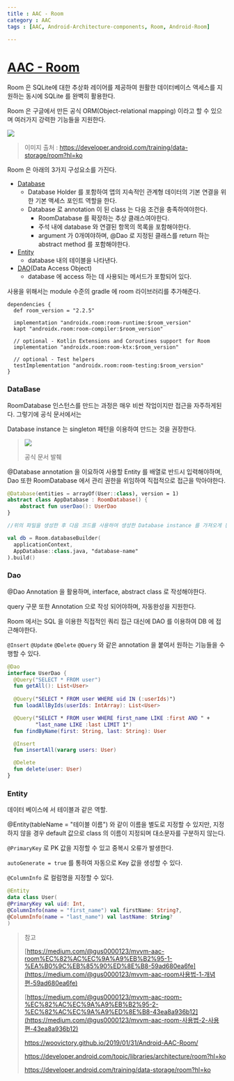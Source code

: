 ```yaml
---
title : AAC - Room
category : AAC
tags : [AAC, Android-Architecture-components, Room, Android-Room]

---
```


# [AAC - Room](https://developer.android.com/topic/libraries/architecture/room?hl=ko)



Room 은 SQLite에 대한 추상화 레이어를 제공하여 원활한 데이터베이스 액세스를 지원하는 동시에 SQLite 를 완벽히 활용한다.

Room 은 구글에서 만든 공식 ORM(Object-relational mapping) 이라고 할 수 있으며 여러가지 강력한 기능들을 지원한다.



<img src = "https://user-images.githubusercontent.com/52276038/91992608-4c91d580-ed6f-11ea-9876-2f3611bce6bd.png">

> 이미지 출처 : https://developer.android.com/training/data-storage/room?hl=ko

Room 은 아래의 3가지 구성요소를 가진다.

- [Database](https://developer.android.com/reference/androidx/room/Database?hl=ko)
  - Database Holder 를 포함하여 앱의 지속적인 관계형 데이터의 기본 연결을 위한 기본 액세스 포인트 역할을 한다.
  - Database 로 annotation 이 된 class 는 다음 조건을 충족하여야한다.
    - RoomDatabase 를 확장하는 추상 클래스여야한다.
    - 주석 내에 database 와 연결된 항목의 목록을 포함해야한다.
    - argument 가 0개여야하며, @Dao 로 지정된 클래스를 return 하는 abstract method 를 포함해야한다.
- [Entity](https://developer.android.com/training/data-storage/room/defining-data?hl=ko)
  - database 내의 테이블을 나타낸다.
- [DAO](https://developer.android.com/training/data-storage/room/accessing-data?hl=ko)(Data Access Object)
  - database 에 access 하는 데 사용되는 메서드가 포함되어 있다.



사용을 위해서는 module 수준의 gradle 에 room 라이브러리를 추가해준다.

```
dependencies {
  def room_version = "2.2.5"

  implementation "androidx.room:room-runtime:$room_version"
  kapt "androidx.room:room-compiler:$room_version"

  // optional - Kotlin Extensions and Coroutines support for Room
  implementation "androidx.room:room-ktx:$room_version"

  // optional - Test helpers
  testImplementation "androidx.room:room-testing:$room_version"
}
```





### DataBase

RoomDatabase 인스턴스를 만드는 과정은 매우 비싼 작업이지만 접근을 자주하게된다. 그렇기에 공식 문서에서는

Database instance 는 singleton 패턴을 이용하여 만드는 것을 권장한다.



><img src = "https://user-images.githubusercontent.com/52276038/91993347-39333a00-ed70-11ea-98b3-6a5c63257970.png">
>
>공식 문서 발췌



@Database annotation 을 이요하여 사용할 Entity 를 배열로 반드시 입력해야하며, Dao 또한 RoomDatabase 에서 관리 권한을 위임하여 직접적으로 접근을 막아야한다.

```kotlin
@Database(entities = arrayOf(User::class), version = 1)
abstract class AppDatabase : RoomDatabase() {
    abstract fun userDao(): UserDao
}

//위의 파일을 생성한 후 다음 코드를 사용하여 생성한 Database instance 를 가져오게 된다.

val db = Room.databaseBuilder(
  applicationContext,
  AppDatabase::class.java, "database-name"
).build()
```



### Dao

@Dao Annotation 을 활용하며, interface, abstract class 로 작성해야한다.

query 구문 또한 Annotation 으로 작성 되어야하며, 자동완성을 지원한다.

Room 에서는 SQL 을 이용한 직접적인 쿼리 접근 대신에 DAO 를 이용하여 DB 에 접근해야한다.

`@Insert` `@Update` `@Delete` `@Query`  와 같은 annotation 을 붙여서 원하는 기능들을 수행할 수 있다.

```kotlin
@Dao
interface UserDao {
  @Query("SELECT * FROM user")
  fun getAll(): List<User>
  
  @Query("SELECT * FROM user WHERE uid IN (:userIds)")
  fun loadAllByIds(userIds: IntArray): List<User>

  @Query("SELECT * FROM user WHERE first_name LIKE :first AND " +
         "last_name LIKE :last LIMIT 1")
  fun findByName(first: String, last: String): User

  @Insert
  fun insertAll(vararg users: User)

  @Delete
  fun delete(user: User)
}
```





### Entity

데이터 베이스에 서 테이블과 같은 역할. 

@Entity(tableName = "테이블 이름") 와 같이 이름을 별도로 지정할 수 있지만, 지정하지 않을 경우 default 값으로 class 의 이름이 지정되며 대소문자를 구분하지 않는다.

`@PrimaryKey` 로 PK 값을 지정할 수 있고 중복시 오류가 발생한다.

`autoGenerate = true` 를 통하여 자동으로 Key 값을 생성할 수 있다.

`@ColumnInfo` 로 컬럼명을 지정할 수 있다.

```kotlin
@Entity
data class User(
@PrimaryKey val uid: Int,
@ColumnInfo(name = "first_name") val firstName: String?,
@ColumnInfo(name = "last_name") val lastName: String?
)
```





> 참고
>
> [https://medium.com/@gus0000123/mvvm-aac-room%EC%82%AC%EC%9A%A9%EB%B2%95-1-%EA%B0%9C%EB%85%90%ED%8E%B8-59ad680ea6fe](https://medium.com/@gus0000123/mvvm-aac-room사용법-1-개념편-59ad680ea6fe)
>
> [https://medium.com/@gus0000123/mvvm-aac-room-%EC%82%AC%EC%9A%A9%EB%B2%95-2-%EC%82%AC%EC%9A%A9%ED%8E%B8-43ea8a936b12](https://medium.com/@gus0000123/mvvm-aac-room-사용법-2-사용편-43ea8a936b12)
>
> https://woovictory.github.io/2019/01/31/Android-AAC-Room/
>
> https://developer.android.com/topic/libraries/architecture/room?hl=ko
>
> https://developer.android.com/training/data-storage/room?hl=ko